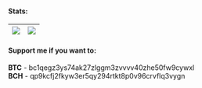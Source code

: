 #### Stats:
| <img align="center" src="https://github-readme-stats.vercel.app/api?username=sneakyevilSK&show_icons=true&theme=github_dark&custom_title=Stats"/> | <img align="center" src="https://github-readme-stats.vercel.app/api/top-langs/?username=sneakyevilSK&show_icons=true&layout=compact&theme=github_dark"/> |
| ------------- | ------------- |

#### Support me if you want to:
<b>BTC</b> - bc1qegz3ys74ak27zlggm3zvvvv40zhe50fw9cywxl<br>
<b>BCH</b> - qp9kcfj2fkyw3er5qy294rtkt8p0v96crvflq3vygn
